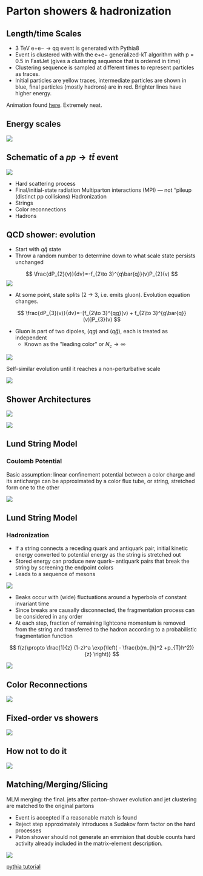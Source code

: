 # Parton showers & hadronization

## Length/time Scales
* 3 TeV e+e− → qq event is generated with Pythia8
* Event is clustered with with the e+e− generalized-kT algorithm with p = 0.5 in FastJet (gives a clustering sequence that is ordered in time)
* Clustering sequence is sampled at different times to represent particles as traces.
* Initial particles are yellow traces, intermediate particles are shown in blue, final particles (mostly hadrons) are in red. Brighter lines have higher energy.

Animation found [here](https://gsalam.web.cern.ch/gsalam/panscales/videos.html). Extremely neat.

## Energy scales

![](img/energy_scales.jpeg)

## Schematic of a $pp \to t \bar{t}$ event

![](img/33380999-5809-4073-8CAE-2E287F75A96C.jpeg)

* Hard scattering process 
* Final/initial-state radiation Multiparton interactions (MPI) — not “pileup (distinct pp collisions) Hadronization
* Strings
* Color reconnections
* Hadrons

## QCD shower: evolution

* Start with $q\bar{q}$ state
* Throw a random number to determine down to what scale state persists unchanged

$$
\frac{dP_{2}(v)}{dv}=-f_{2\to 3}^{q\bar{q}}(v)P_{2}(v)
$$
![](img/98D875B5-4CF6-4A4A-B5F9-911BFD96C880.jpeg)

* At some point, state splits (2 → 3, i.e. emits gluon). Evolution equation changes.

$$
\frac{dP_{3}(v)}{dv}=-[f_{2\to 3}^{qg}(v) + f_{2\to 3}^{g\bar{q}}(v)]P_{3}(v)
$$

* Gluon is part of two dipoles, ($qg$) and ($q\bar{g}$), each is treated as independent
	* Known as the "leading color" or $N_{c}\to \infty$

![](img/1AB9D970-F2AA-442A-B742-17803A51353B.jpeg)

Self-similar evolution until it reaches a non-perturbative scale

![](img/0477A64C-B207-41D0-8FA2-FE4985D7C176.jpeg)

## Shower Architectures

![](img/E2B875A4-1A70-45EE-8769-EED32CD213E0.jpeg)

![](img/20BAB9D3-8ED4-4531-B0C8-8EEE0FFB1446.jpeg)

## Lund String Model

### Coulomb Potential

 Basic assumption: linear confinement potential between a color charge and its anticharge can be approximated by a color flux tube, or string, stretched form one to the other
 
![](img/69792503-8B29-4754-B346-254B515888CC.jpeg)

## Lund String Model

### Hadronization
* If a string connects a receding quark and antiquark pair, initial kinetic energy converted to potential energy as the string is stretched out
* Stored energy can produce new quark– antiquark pairs that break the string by screening the endpoint colors
* Leads to a sequence of mesons

![](img/95004E95-D3C4-4B46-B234-6429527758C4.jpeg)

* Beaks occur with (wide) fluctuations around a hyperbola of constant invariant time
* Since breaks are causally disconnected, the fragmentation process can be considered in any order
* At each step, fraction of remaining lightcone momentum is removed from the string and transferred to the hadron according to a probabilistic fragmentation function

$$
f(z)\propto \frac{1}{z} (1-z)^a \exp{\left( - \frac{b(m_{h}^2 +p_{T}h^2)}{z} \right)}
$$

![](img/B516EC16-DA9A-4978-A948-5D7A6F330ED0.jpeg)

## Color Reconnections

![](img/499349B3-EE5E-4641-8110-268BD2C58B66.jpeg)

## Fixed-order vs showers

![](img/A5AC1CB8-CD86-41C1-B0EC-7A408A71AC61.jpeg)

##   How not to do it

![](img/C7810403-7A09-4C5D-9E3B-96CCF3D9C872.jpeg)

## Matching/Merging/Slicing

MLM merging: the final. jets after parton-shower evolution and jet clustering are matched to the original partons
* Event is accepted if a reasonable match is found
* Reject step approximately introduces a Sudakov form factor on the hard processes
* Paton shower should not generate an emmision that double counts hard activity already included in the matrix-element description.

![](img/5EFB4045-1F8A-486C-939B-78BED9D980C8.jpeg)

[pythia tutorial](/knowledge_base/pythia_8p3.md)
